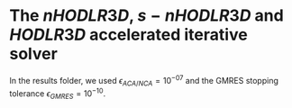 # The $nHODLR3D$, $s-nHODLR3D$ and $HODLR3D$ accelerated iterative solver
In the results folder, we used $\epsilon_{ACA/NCA} = 10^{-07}$ and the GMRES stopping tolerance $\epsilon_{GMRES} = 10^{-10}$.
